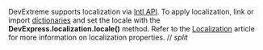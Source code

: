 DevExtreme supports localization via <a href="https://developer.mozilla.org/en-US/docs/Web/JavaScript/Reference/Global_Objects/Intl" target="_blank">Intl API</a>. To apply localization, link or import [dictionaries](/Documentation/Guide/Common/Localization/#Dictionaries) and set the locale with the **DevExpress.localization.locale()** method. Refer to the [Localization](/Documentation/Guide/Common/Localization/) article for more information on localization properties.
// _split_

